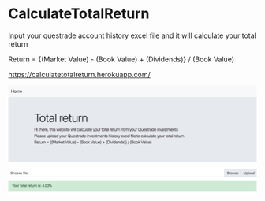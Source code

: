 # CalculateTotalReturn

Input your questrade account history excel file and it will calculate your total return

Return = {(Market Value) - (Book Value) + (Dividends)} / (Book Value)

https://calculatetotalreturn.herokuapp.com/


![Homepage](static/ss.png)
